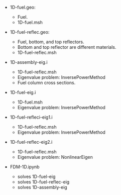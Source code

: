 * 1D-fuel.geo:
	- Fuel. 
	* 1D-fuel.msh

* 1D-fuel-reflec.geo: 
	- Fuel, bottom, and top reflectors. 
	- Bottom and top reflector are different materials.
	* 1D-fuel-reflec.msh


* 1D-assembly-eig.i
	- 1D-fuel-reflec.msh
	- Eigenvalue problem: InversePowerMethod
	- Fuel column cross sections.

* 1D-fuel-eig.i
	- 1D-fuel.msh
	- Eigenvalue problem: InversePowerMethod

* 1D-fuel-refleci-eig1.i
	- 1D-fuel-reflec.msh
	- Eigenvalue problem: InversePowerMethod

* 1D-fuel-reflec-eig2.i
	- 1D-fuel-reflec.msh
	- Eigenvalue problem: NonlinearEigen


* FDM-1D.ipynb
	* solves 1D-fuel-eig
	* solves 1D-fuel-reflec-eig
	* solves 1D-assembly-eig